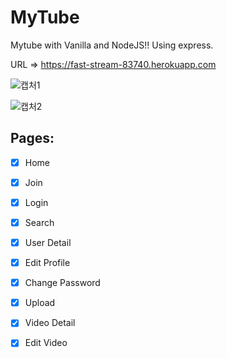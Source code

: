 # MyTube

Mytube with Vanilla and NodeJS!!
Using express.

URL => https://fast-stream-83740.herokuapp.com


![캡처1](https://user-images.githubusercontent.com/77267404/115561981-08007d80-a2f1-11eb-9854-4779374bf441.PNG)

![캡처2](https://user-images.githubusercontent.com/77267404/115562005-0afb6e00-a2f1-11eb-8bcb-fdea7f79ae67.PNG)



## Pages:

- [x] Home
- [x] Join
- [x] Login
- [x] Search
- [x] User Detail
- [x] Edit Profile
- [x] Change Password
- [x] Upload
- [x] Video Detail
- [x] Edit Video
   
